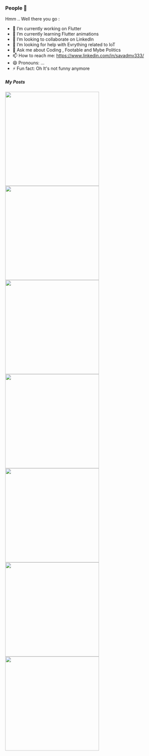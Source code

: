 ### People 👋


Hmm .. Well there you go :

- 🔭 I’m currently working on Flutter
- 🌱 I’m currently learning Flutter animations
- 👯 I’m looking to collaborate on LinkedIn
- 🤔 I’m looking for help with Evrything related to IoT
- 💬 Ask me about Coding , Footable and  Mybe Politics 
- 📫 How to reach me: https://www.linkedin.com/in/savadmv333/
- 😄 Pronouns: ...
- ⚡ Fun fact: Oh It's not funny anymore 



##### My Posts


<img src="savadmv/savadmv/blob/master/Screen%20Shot%202020-08-01%20at%2012.32.36%20AM.png" width="300">


<img src="savadmv/savadmv/blob/master/Screen%20Shot%202020-08-01%20at%2012.34.17%20AM.png" width="300">


<img src="savadmv/savadmv/blob/master/Screen%20Shot%202020-08-01%20at%2012.34.55%20AM.png" width="300">


<img src="savadmv/savadmv/blob/master/Screen%20Shot%202020-08-01%20at%2012.36.40%20AM.png" width="300">


<img src="savadmv/savadmv/blob/master/Screen%20Shot%202020-08-01%20at%2012.37.16%20AM.png" width="300">


<img src="savadmv/savadmv/blob/master/Screen%20Shot%202020-08-01%20at%2012.37.50%20AM.png" width="300">


<img src="savadmv/savadmv/blob/master/Screen%20Shot%202020-08-01%20at%2012.38.32%20AM.png" width="300">
